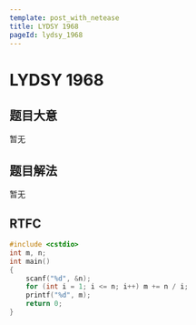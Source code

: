 ```yaml
---
template: post_with_netease
title: LYDSY 1968
pageId: lydsy_1968
---
```


# LYDSY 1968

## 题目大意
暂无

## 题目解法
暂无

## RTFC

```cpp
#include <cstdio>
int m, n;
int main()
{
    scanf("%d", &n);
    for (int i = 1; i <= n; i++) m += n / i;
    printf("%d", m);
    return 0;
}
```
<div id="__comment"></div>
